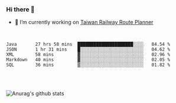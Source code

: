 ### Hi there 👋

- 🔭 I’m currently working on [Taiwan Railway Route Planner](https://github.com/Taiwan-Railway-Route-Planner)

<br/>

<!--START_SECTION:waka-->
```text
Java       27 hrs 58 mins  █████████████████████░░░░   84.54 % 
JSON       1 hr 31 mins    █░░░░░░░░░░░░░░░░░░░░░░░░   04.62 % 
XML        58 mins         ▓░░░░░░░░░░░░░░░░░░░░░░░░   02.96 % 
Markdown   40 mins         ▓░░░░░░░░░░░░░░░░░░░░░░░░   02.05 % 
SQL        36 mins         ▒░░░░░░░░░░░░░░░░░░░░░░░░   01.82 % 
```
<!--END_SECTION:waka-->

<br/>
<br/>

![Anurag's github stats](https://github-readme-stats.vercel.app/api?username=DepickereSven&show_icons=true&theme=tokyonight)



<!--
**DepickereSven/DepickereSven** is a ✨ _special_ ✨ repository because its `README.md` (this file) appears on your GitHub profile.

Here are some ideas to get you started:

- 🔭 I’m currently working on ...
- 🌱 I’m currently learning ...
- 👯 I’m looking to collaborate on ...
- 🤔 I’m looking for help with ...
- 💬 Ask me about ...
- 📫 How to reach me: ...
- 😄 Pronouns: ...
- ⚡ Fun fact: ...
-->
